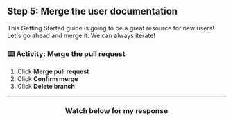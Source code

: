 ## Step 5: Merge the user documentation

This Getting Started guide is going to be a great resource for new users! Let's go ahead and merge it. We can always iterate!

### :keyboard: Activity: Merge the pull request

1. Click **Merge pull request**
1. Click **Confirm merge**
1. Click **Delete branch**

<hr>
<h3 align="center">Watch below for my response</h3>
